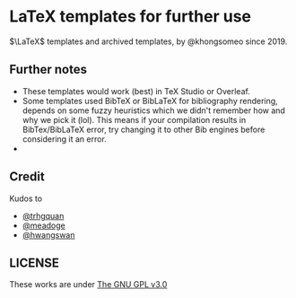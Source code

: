 # LaTeX templates for further use

$\LaTeX$ templates and archived templates, by @khongsomeo since 2019.

## Further notes
- These templates would work (best) in TeX Studio or Overleaf.
- Some templates used BibTeX or BibLaTeX for bibliography rendering, depends on some fuzzy heuristics which we didn't remember how and why we pick it (lol). This means if your compilation results in BibTex/BibLaTeX error, try changing it to other Bib engines before considering it an error.
- 


## Credit
Kudos to
- [@trhgquan](https://github.com/trhgquan)
- [@meadoge](https://github.com/meadoge)
- [@hwangswan](https://github.com/hwangswan)

## LICENSE
These works are under [The GNU GPL v3.0](LICENSE)